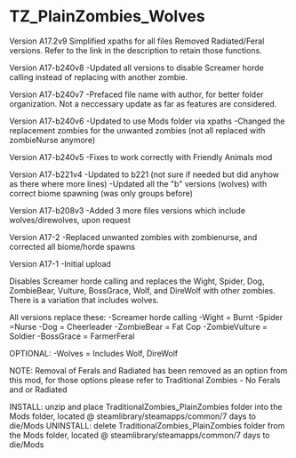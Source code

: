 # TZ_PlainZombies_Wolves

Version A17.2v9
Simplified xpaths for all files
Removed Radiated/Feral versions. Refer to the link in the description to retain those functions.

Version A17-b240v8
-Updated all versions to disable Screamer horde calling instead of replacing with another zombie.

Version A17-b240v7
-Prefaced file name with author, for better folder organization. Not a neccessary update as far as features are considered.

Version A17-b240v6
-Updated to use Mods folder via xpaths
-Changed the replacement zombies for the unwanted zombies (not all replaced with zombieNurse anymore)

Version A17-b240v5
-Fixes to work correctly with Friendly Animals mod

Version A17-b221v4
-Updated to b221 (not sure if needed but did anyhow as there where more lines)
-Updated all the "b" versions (wolves) with correct biome spawning (was only groups before)

Version A17-b208v3
-Added 3 more files versions which include wolves/direwolves, upon request

Version A17-2
-Replaced unwanted zombies with zombienurse, and corrected all biome/horde spawns

Version A17-1
-Initial upload

Disables Screamer horde calling and replaces the Wight, Spider, Dog, ZombieBear, Vulture, BossGrace, Wolf, and DireWolf with other zombies.
There is a variation that includes wolves.

All versions replace these:
-Screamer horde calling
-Wight = Burnt
-Spider =Nurse
-Dog = Cheerleader
-ZombieBear = Fat Cop
-ZombieVulture = Soldier
-BossGrace = FarmerFeral

OPTIONAL:
-Wolves = Includes Wolf, DireWolf

NOTE: Removal of Ferals and Radiated has been removed as an option from this mod, for those options please refer to Traditional Zombies - No Ferals and or Radiated


INSTALL: unzip and place TraditionalZombies_PlainZombies folder into the Mods folder, located @ steamlibrary/steamapps/common/7 days to die/Mods
UNINSTALL: delete TraditionalZombies_PlainZombies folder from the Mods folder, located @ steamlibrary/steamapps/common/7 days to die/Mods
